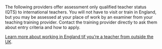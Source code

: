 The following providers offer assessment only qualified teacher status (QTS) to international teachers. You will not have to visit or train in England, but you may be assessed at your place of work by an examiner from your teaching training provider. Contact the training provider directly to ask them about entry criteria and how to apply.

[Learn more about working in England tif you’re a teacher from outside the UK](/non-uk-teachers/teach-in-england-if-you-trained-overseas#consider-getting-qualified-teacher-status-qts).
